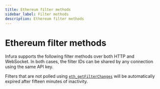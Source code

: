 ```yaml
---
title: Ethereum filter methods
sidebar_label: Filter methods
description: Ethereum filter methods
---
```


# Ethereum filter methods

Infura supports the following filter methods over both HTTP and WebSocket. In both cases, the filter IDs can be shared by any connection using the same API key.

Filters that are not polled using [`eth_getFilterChanges`](eth_getfilterchanges.mdx) will be automatically expired after fifteen minutes of inactivity.
